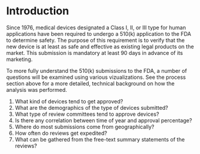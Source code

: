 # Introduction

Since 1976, medical devices designated a Class I, II, or III type for human applications have been required to undergo a 510(k) application to the FDA to determine safety. The purpose of this requirement is to verify that the new device is at least as safe and effective as existing legal products on the market. This submission is mandatory at least 90 days in advance of its marketing.

To more fully understand the 510(k) submissions to the FDA, a number of questions will be examined using various vizualizations. See the process section above for a more detailed, technical background on how the analysis was performed.

1. What kind of devices tend to get approved?
2. What are the demographics of the type of devices submitted?
3. What type of review committees tend to approve devices?
4. Is there any correlation between time of year and approval percentage?
5. Where do most submissions come from geographically?
6. How often do reviews get expedited?
7. What can be gathered from the free-text summary statements of the reviews?
